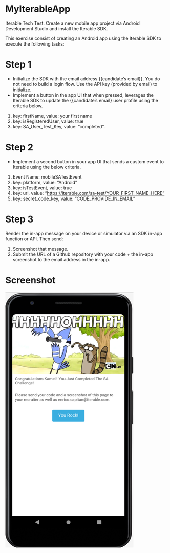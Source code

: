 # MyIterableApp
Iterable Tech Test.
Create a new mobile app project via Android Development Studio and install the Iterable SDK.

This exercise consist of creating an Android app using the Iterable SDK to execute the following tasks:

# Step 1
- Initialize the SDK with the email address {{candidate’s email}}. You do not need to build a login flow. Use the API key (provided by email) to initialize.
- Implement a button in the app UI that when pressed, leverages the Iterable SDK to update the {{candidate’s email} user profile using the criteria below.

1. key: firstName, value: your first name
2. key: isRegisteredUser, value: true
3. key: SA_User_Test_Key, value: “completed”.

# Step 2
- Implement a second button in your app UI that sends a custom event to Iterable using the below criteria.

1. Event Name: mobileSATestEvent
2. key: platform, value: “Android”
3. key: isTestEvent, value: true
4. key: url, value: “https://iterable.com/sa-test/YOUR_FIRST_NAME_HERE”
5. key: secret_code_key, value: “CODE_PROVIDE_IN_EMAIL”

# Step 3
Render the in-app message on your device or simulator via an SDK in-app function or API. Then send:
1) Screenshot that message.
2) Submit the URL of a Github repository with your code + the in-app screenshot to the email address in the in-app.

# Screenshot
<img src="images/In-App-Message.png" width="400" height="800">

